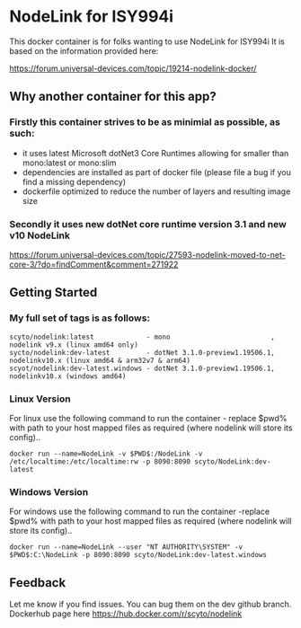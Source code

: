 # NodeLink for ISY994i

This docker container is for folks wanting to use NodeLink for ISY994i
It is based on the information provided here:

https://forum.universal-devices.com/topic/19214-nodelink-docker/

## Why another container for this app?
### Firstly this container strives to be as minimial as possible, as such:
* it uses latest Microsoft dotNet3 Core Runtimes allowing for smaller than mono:latest or mono:slim
* dependencies are installed as part of docker file (please file a bug if you find a missing dependency)
* dockerfile optimized to reduce the number of layers and resulting image size

### Secondly it uses new dotNet core runtime version 3.1 and new v10 NodeLink 
https://forum.universal-devices.com/topic/27593-nodelink-moved-to-net-core-3/?do=findComment&comment=271922

## Getting Started

### My full set of tags is as follows:
```
scyto/nodelink:latest             - mono                         , nodelink v9.x (linux amd64 only)
sycto/nodelink:dev-latest         - dotNet 3.1.0-preview1.19506.1, nodelinkv10.x (linux amd64 & arm32v7 & arm64)
scyot/nodelink:dev-latest.windows - dotNet 3.1.0-preview1.19506.1, nodelinkv10.x (windows amd64)
``` 

### Linux Version 

For linux  use the following command to run the container - replace $pwd% with path to your host mapped files as required (where nodelink will store its config)..

`docker run --name=NodeLink -v $PWD$:/NodeLink -v /etc/localtime:/etc/localtime:rw -p 8090:8090 scyto/NodeLink:dev-latest`
 

### Windows Version

For windows use the following command to run the container -replace $pwd% with path to your host mapped files as required (where nodelink will store its config)..

`docker run --name=NodeLink --user "NT AUTHORITY\SYSTEM" -v $PWD$:C:\NodeLink -p 8090:8090 scyto/NodeLink:dev-latest.windows`
 
## Feedback
Let me know if you find issues. You can bug them on the dev github branch. Dockerhub page here https://hub.docker.com/r/scyto/nodelink





